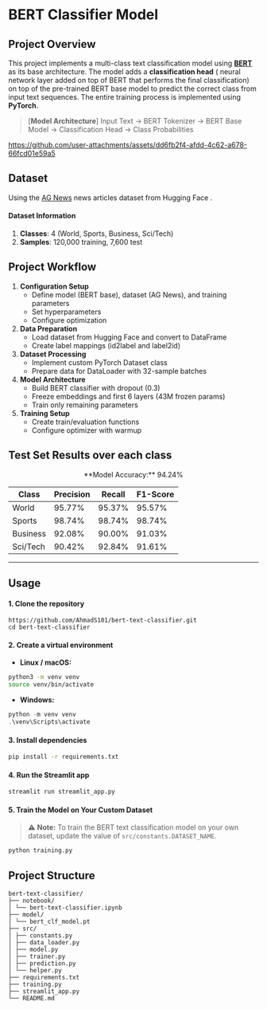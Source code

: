 # BERT Classifier Model 

## **Project Overview**
This project implements a multi-class text classification model using [**BERT**](https://huggingface.co/google-bert/bert-base-uncased)  as its base architecture. The model adds a **classification head**  ( neural network layer added on top of BERT that performs the final classification) on top of the pre-trained BERT base model to predict the correct class from input text sequences. The entire training process is implemented using **PyTorch**.

> [**Model Architecture**]
> Input Text → BERT Tokenizer → BERT Base Model → Classification Head → Class Probabilities



https://github.com/user-attachments/assets/dd6fb2f4-afdd-4c62-a678-66fcd01e59a5


## **Dataset**
Using the [AG News](https://huggingface.co/datasets/fancyzhx/ag_news) news articles  dataset from Hugging Face . 
#### **Dataset Information**
1. **Classes**: 4 (World, Sports, Business, Sci/Tech)
2. **Samples**: 120,000 training, 7,600 test


## **Project Workflow**

1. **Configuration Setup**
    - Define model (BERT base), dataset (AG News), and training parameters
    - Set hyperparameters
    - Configure optimization
2. **Data Preparation**    
    - Load dataset from Hugging Face and convert to DataFrame
    - Create label mappings (id2label and label2id)
3. **Dataset Processing**
    - Implement custom PyTorch Dataset class
    - Prepare data for DataLoader with 32-sample batches
4. **Model Architecture**
    - Build BERT classifier with dropout (0.3)
    - Freeze embeddings and first 6 layers (43M frozen params)
    - Train only remaining parameters
5. **Training Setup**
    - Create train/evaluation functions
    - Configure optimizer with warmup


## **Test Set Results over each class**
<div align="center">
**Model Accuracy:** 94.24%

| Class     | Precision | Recall  | F1-Score |
|-----------|-----------|---------|----------|
| World     | 95.77%    | 95.37%  | 95.57%   |
| Sports    | 98.74%    | 98.74%  | 98.74%   |
| Business  | 92.08%    | 90.00%  | 91.03%   |
| Sci/Tech  | 90.42%    | 92.84%  | 91.61%   |
</div>

---
## **Usage**

#### 1. Clone the repository
```
https://github.com/AhmadS101/bert-text-classifier.git
cd bert-text-classifier
```
#### 2. Create a virtual environment
- **Linux / macOS:**
```bash
python3 -m venv venv
source venv/bin/activate
```
- **Windows:**
```powershell
python -m venv venv
.\venv\Scripts\activate
```
#### 3. Install dependencies
```bash
pip install -r requirements.txt
```
#### 4. Run the Streamlit app
```python
streamlit run streamlit_app.py
```
#### 5. Train the Model on Your Custom Dataset

> ⚠️ **Note:** To train the BERT text classification model on your own dataset, update the value of `src/constants.DATASET_NAME`.

```python
python training.py
```
## **Project Structure**
```
bert-text-classifier/
├── notebook/
│ └── bert-text-classifier.ipynb 
├── model/
│ └── bert_clf_model.pt 
├── src/
│ ├── constants.py 
│ ├── data_loader.py 
│ ├── model.py 
│ ├── trainer.py 
│ ├── prediction.py 
│ └── helper.py 
├── requirements.txt 
├── training.py 
├── streamlit_app.py 
└── README.md
```